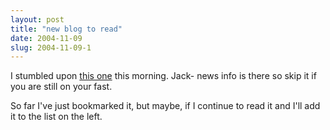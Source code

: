 ```yaml
---
layout: post
title: "new blog to read"
date: 2004-11-09
slug: 2004-11-09-1
---
```


I stumbled upon  [this one](http://www.americablog.org/)  this morning.  Jack-  news info is there so skip it if you are still on your fast.  

So far I&apos;ve just bookmarked it, but maybe, if I continue to read it and I&apos;ll add it to the list on the left.  
